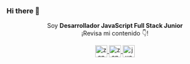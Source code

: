 ### Hi there 👋

<p align="center">Soy <strong>Desarrollador JavaScript Full Stack Junior</strong> <br />¡Revisa mi contenido 👇!</p>
<p align="center">
  <a href="https://instagram.com/zonarolo" target="blank">
    <img align="center" src="https://cdn.jsdelivr.net/npm/simple-icons@3.0.1/icons/instagram.svg" alt="zonarolo" height="28px" width="28px" />
  </a>
  <a href="https://twitter.com/zonarolo" target="blank">
    <img align="center" src="https://cdn.jsdelivr.net/npm/simple-icons@3.0.1/icons/twitter.svg" alt="zonarolo" height="28px" width="28px" />
  </a>
  <a href="https://www.linkedin.com/in/juanrolo/" target="blank">
    <img align="center" src="https://cdn.jsdelivr.net/npm/simple-icons@3.0.1/icons/linkedin.svg" alt="juanrolo" height="28px" width="28px" />
  </a>
</p>
